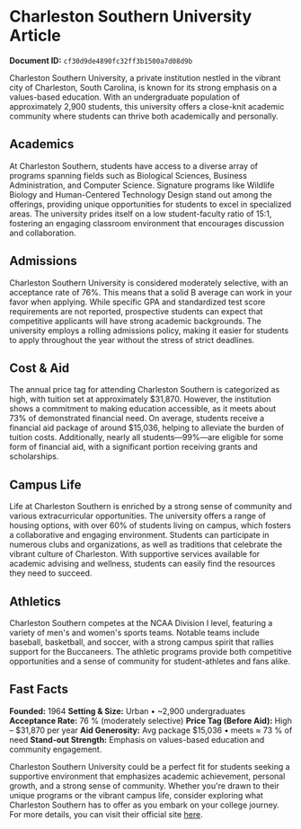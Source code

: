 # Charleston Southern University Article

**Document ID:** `cf30d9de4890fc32ff3b1500a7d08d9b`

Charleston Southern University, a private institution nestled in the vibrant city of Charleston, South Carolina, is known for its strong emphasis on a values-based education. With an undergraduate population of approximately 2,900 students, this university offers a close-knit academic community where students can thrive both academically and personally.

## Academics
At Charleston Southern, students have access to a diverse array of programs spanning fields such as Biological Sciences, Business Administration, and Computer Science. Signature programs like Wildlife Biology and Human-Centered Technology Design stand out among the offerings, providing unique opportunities for students to excel in specialized areas. The university prides itself on a low student-faculty ratio of 15:1, fostering an engaging classroom environment that encourages discussion and collaboration.

## Admissions
Charleston Southern University is considered moderately selective, with an acceptance rate of 76%. This means that a solid B average can work in your favor when applying. While specific GPA and standardized test score requirements are not reported, prospective students can expect that competitive applicants will have strong academic backgrounds. The university employs a rolling admissions policy, making it easier for students to apply throughout the year without the stress of strict deadlines.

## Cost & Aid
The annual price tag for attending Charleston Southern is categorized as high, with tuition set at approximately $31,870. However, the institution shows a commitment to making education accessible, as it meets about 73% of demonstrated financial need. On average, students receive a financial aid package of around $15,036, helping to alleviate the burden of tuition costs. Additionally, nearly all students—99%—are eligible for some form of financial aid, with a significant portion receiving grants and scholarships.

## Campus Life
Life at Charleston Southern is enriched by a strong sense of community and various extracurricular opportunities. The university offers a range of housing options, with over 60% of students living on campus, which fosters a collaborative and engaging environment. Students can participate in numerous clubs and organizations, as well as traditions that celebrate the vibrant culture of Charleston. With supportive services available for academic advising and wellness, students can easily find the resources they need to succeed.

## Athletics
Charleston Southern competes at the NCAA Division I level, featuring a variety of men's and women's sports teams. Notable teams include baseball, basketball, and soccer, with a strong campus spirit that rallies support for the Buccaneers. The athletic programs provide both competitive opportunities and a sense of community for student-athletes and fans alike.

## Fast Facts
**Founded:** 1964
**Setting & Size:** Urban • ~2,900 undergraduates
**Acceptance Rate:** 76 % (moderately selective)
**Price Tag (Before Aid):** High – $31,870 per year
**Aid Generosity:** Avg package $15,036 • meets ≈ 73 % of need
**Stand-out Strength:** Emphasis on values-based education and community engagement.

Charleston Southern University could be a perfect fit for students seeking a supportive environment that emphasizes academic achievement, personal growth, and a strong sense of community. Whether you're drawn to their unique programs or the vibrant campus life, consider exploring what Charleston Southern has to offer as you embark on your college journey. For more details, you can visit their official site [here](https://www.petersons.com/college-search/charleston-southern-university-000_10003388.aspx).
